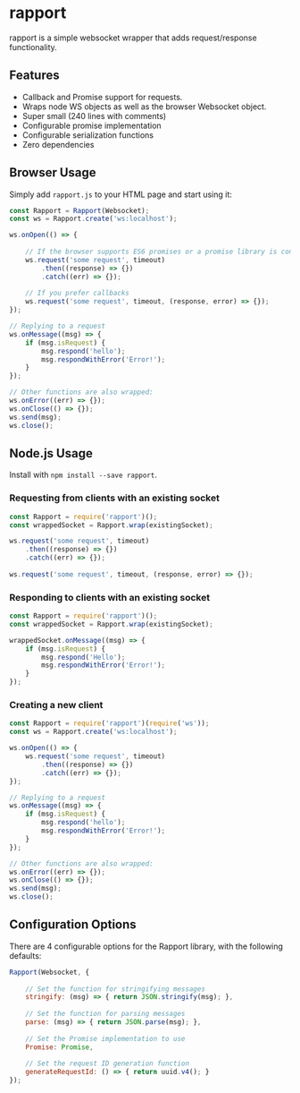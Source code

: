 # rapport
rapport is a simple websocket wrapper that adds request/response functionality.

## Features
* Callback and Promise support for requests.
* Wraps node WS objects as well as the browser Websocket object.
* Super small (240 lines with comments)
* Configurable promise implementation
* Configurable serialization functions
* Zero dependencies

## Browser Usage
Simply add `rapport.js` to your HTML page and start using it:

```javascript
const Rapport = Rapport(Websocket);
const ws = Rapport.create('ws:localhost');

ws.onOpen(() => {
    
    // If the browser supports ES6 promises or a promise library is configured
    ws.request('some request', timeout)
        .then((response) => {})
        .catch((err) => {});
    
    // If you prefer callbacks
    ws.request('some request', timeout, (response, error) => {});
});

// Replying to a request
ws.onMessage((msg) => {
    if (msg.isRequest) {
        msg.respond('hello');
        msg.respondWithError('Error!');
    }
});

// Other functions are also wrapped:
ws.onError((err) => {});
ws.onClose(() => {});
ws.send(msg);
ws.close();
```

## Node.js Usage
Install with `npm install --save rapport`.

### Requesting from clients with an existing socket
```javascript
const Rapport = require('rapport')();
const wrappedSocket = Rapport.wrap(existingSocket);

ws.request('some request', timeout)
    .then((response) => {})
    .catch((err) => {});
    
ws.request('some request', timeout, (response, error) => {});
```

### Responding to clients with an existing socket
```javascript
const Rapport = require('rapport')();
const wrappedSocket = Rapport.wrap(existingSocket);

wrappedSocket.onMessage((msg) => {
    if (msg.isRequest) {   
        msg.respond('Hello');
        msg.respondWithError('Error!');
    }
});
```

### Creating a new client
```javascript
const Rapport = require('rapport')(require('ws'));
const ws = Rapport.create('ws:localhost');

ws.onOpen(() => {    
    ws.request('some request', timeout)
        .then((response) => {})
        .catch((err) => {});
});

// Replying to a request
ws.onMessage((msg) => {
    if (msg.isRequest) {
        msg.respond('hello');
        msg.respondWithError('Error!');
    }
});

// Other functions are also wrapped:
ws.onError((err) => {});
ws.onClose(() => {});
ws.send(msg);
ws.close();
```

## Configuration Options
There are 4 configurable options for the Rapport library, with the following defaults:

```javascript
Rapport(Websocket, {
    
    // Set the function for stringifying messages
    stringify: (msg) => { return JSON.stringify(msg); },
    
    // Set the function for parsing messages
    parse: (msg) => { return JSON.parse(msg); },
    
    // Set the Promise implementation to use
    Promise: Promise,
    
    // Set the request ID generation function
    generateRequestId: () => { return uuid.v4(); }
});
```
